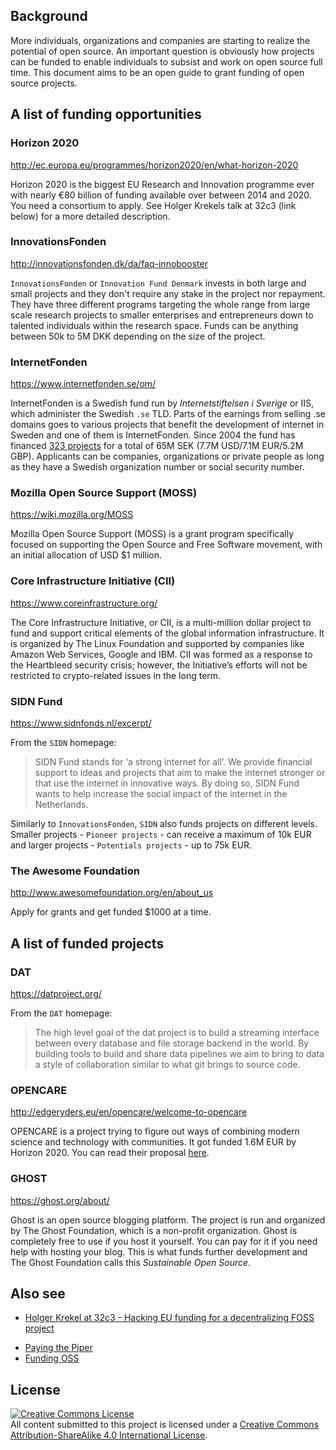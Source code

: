 ## Background

More individuals, organizations and companies are starting to realize the potential of open source. An important question is obviously how projects can be funded to enable individuals to subsist and work on open source full time. This document aims to be an open guide to grant funding of open source projects.

## A list of funding opportunities

### Horizon 2020

http://ec.europa.eu/programmes/horizon2020/en/what-horizon-2020

Horizon 2020 is the biggest EU Research and Innovation programme ever with nearly €80 billion of funding available over between 2014 and 2020. You need a consortium to apply. See Holger Krekels talk at 32c3 (link below) for a more detailed description.

### InnovationsFonden

http://innovationsfonden.dk/da/faq-innobooster

`InnovationsFonden` or `Innovation Fund Denmark` invests in both large and small projects and they don't require any stake in the project nor repayment. They have three different programs targeting the whole range from large scale research projects to smaller enterprises and entrepreneurs down to talented individuals within the research space. Funds can be anything between 50k to 5M DKK depending on the size of the project.

### InternetFonden

https://www.internetfonden.se/om/

InternetFonden is a Swedish fund run by *Internetstiftelsen i Sverige* or IIS, which administer the Swedish `.se` TLD. Parts of the earnings from selling .se domains goes to various projects that benefit the development of internet in Sweden and one of them is InternetFonden. Since 2004 the fund has financed [323 projects](https://www.internetfonden.se/projekt/) for a total of 65M SEK (7.7M USD/7.1M EUR/5.2M GBP). Applicants can be companies, organizations or private people as long as they have a Swedish organization number or social security number.

### Mozilla Open Source Support (MOSS)

https://wiki.mozilla.org/MOSS

Mozilla Open Source Support (MOSS) is a grant program specifically focused on supporting the Open Source and Free Software movement, with an initial allocation of USD $1 million.

### Core Infrastructure Initiative (CII)

https://www.coreinfrastructure.org/

The Core Infrastructure Initiative, or CII, is a multi-million dollar project to fund and support critical elements of the global information infrastructure. It is organized by The Linux Foundation and supported by companies like Amazon Web Services, Google and IBM. CII was formed as a response to the Heartbleed security crisis; however, the Initiative’s efforts will not be restricted to crypto-related issues in the long term.

### SIDN Fund

https://www.sidnfonds.nl/excerpt/

From the `SIDN` homepage:

> SIDN Fund stands for ‘a strong internet for all’. We provide financial support to ideas and projects that aim to make the internet stronger or that use the internet in innovative ways. By doing so, SIDN Fund wants to help increase the social impact of the internet in the Netherlands.

Similarly to `InnovationsFonden`, `SIDN` also funds projects on different levels. Smaller projects - `Pioneer projects` - can receive a maximum of 10k EUR and larger projects - `Potentials projects` - up to 75k EUR.


### The Awesome Foundation

http://www.awesomefoundation.org/en/about_us

Apply for grants and get funded $1000 at a time.

## A list of funded projects

### DAT

https://datproject.org/

From the `DAT` homepage:

> The high level goal of the dat project is to build a streaming interface between every database and file storage backend in the world. By building tools to build and share data pipelines we aim to bring to data a style of collaboration similar to what git brings to source code.

### OPENCARE

http://edgeryders.eu/en/opencare/welcome-to-opencare

OPENCARE is a project trying to figure out ways of combining modern science and technology with communities. It got funded 1.6M EUR by Horizon 2020. You can read their proposal [here](http://edgeryders.eu/sites/default/files/OpenCare%20%E2%80%93%20final.pdf).

### GHOST

https://ghost.org/about/

Ghost is an open source blogging platform. The project is run and organized by The Ghost Foundation, which is a non-profit organization. Ghost is completely free to use if you host it yourself. You can pay for it if you need help with hosting your blog. This is what funds further development and The Ghost Foundation calls this *Sustainable Open Source*.

## Also see

- [Holger Krekel at 32c3 - Hacking EU funding for a decentralizing FOSS project](https://media.ccc.de/v/32c3-7300-hacking_eu_funding_for_a_decentralizing_foss_project#video&t=790)
* [Paying the Piper](https://github.com/pybee/paying-the-piper)
* [Funding OSS](https://github.com/jayfk/fundingoss.com)

## License

<a rel="license" href="http://creativecommons.org/licenses/by-sa/4.0/"><img alt="Creative Commons License" style="border-width:0" src="https://i.creativecommons.org/l/by-sa/4.0/88x31.png" /></a><br />All content submitted to this project is licensed under a <a rel="license" href="http://creativecommons.org/licenses/by-sa/4.0/">Creative Commons Attribution-ShareAlike 4.0 International License</a>.
